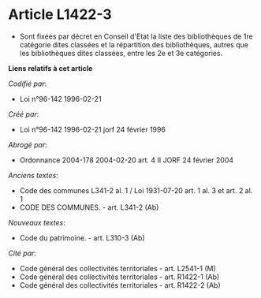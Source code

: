 # Article L1422-3

- Sont fixées par décret en Conseil d'Etat la liste des bibliothèques de 1re catégorie dites classées et la répartition des
bibliothèques, autres que les bibliothèques dites classées, entre les 2e et 3e catégories.

**Liens relatifs à cet article**

_Codifié par_:

  - Loi n°96-142 1996-02-21

_Créé par_:

  - Loi n°96-142 1996-02-21 jorf 24 février 1996

_Abrogé par_:

  - Ordonnance 2004-178 2004-02-20 art. 4 II JORF 24 février 2004

_Anciens textes_:

  - Code des communes L341-2 al. 1 / Loi 1931-07-20 art. 1 al. 3 et art. 2 al. 1
  - CODE DES COMMUNES. - art. L341-2 (Ab)

_Nouveaux textes_:

  - Code du patrimoine. - art. L310-3 (Ab)

_Cité par_:

  - Code général des collectivités territoriales - art. L2541-1 (M)
  - Code général des collectivités territoriales - art. R1422-1 (Ab)
  - Code général des collectivités territoriales - art. R1422-2 (Ab)
